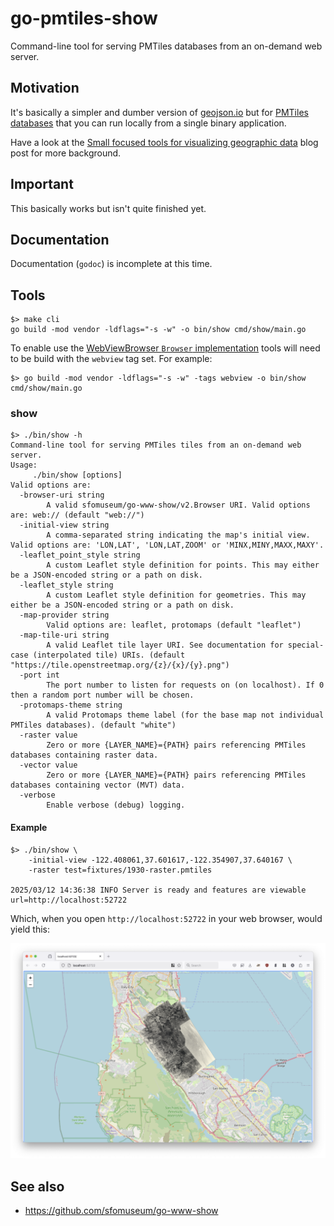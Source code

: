 # go-pmtiles-show

Command-line tool for serving PMTiles databases from an on-demand web server.

## Motivation

It's basically a simpler and dumber version of [geojson.io](https://geojson.io/) but for [PMTiles databases](https://docs.protomaps.com/pmtiles/) that you can run locally from a single binary application.

Have a look at the [Small focused tools for visualizing geographic data](https://millsfield.sfomuseum.org/blog/2024/10/02/show/) blog post for more background.

## Important

This basically works but isn't quite finished yet.

## Documentation

Documentation (`godoc`) is incomplete at this time.

## Tools

```
$> make cli
go build -mod vendor -ldflags="-s -w" -o bin/show cmd/show/main.go
```

To enable use the [WebViewBrowser `Browser` implementation](https://github.com/sfomuseum/go-www-show?tab=readme-ov-file#webviewbrowser-webview) tools will need to be build with the `webview` tag set. For example:

```
$> go build -mod vendor -ldflags="-s -w" -tags webview -o bin/show cmd/show/main.go
```

### show

```
$> ./bin/show -h
Command-line tool for serving PMTiles tiles from an on-demand web server.
Usage:
	 ./bin/show [options]
Valid options are:
  -browser-uri string
    	A valid sfomuseum/go-www-show/v2.Browser URI. Valid options are: web:// (default "web://")
  -initial-view string
    	A comma-separated string indicating the map's initial view. Valid options are: 'LON,LAT', 'LON,LAT,ZOOM' or 'MINX,MINY,MAXX,MAXY'.
  -leaflet_point_style string
    	A custom Leaflet style definition for points. This may either be a JSON-encoded string or a path on disk.
  -leaflet_style string
    	A custom Leaflet style definition for geometries. This may either be a JSON-encoded string or a path on disk.
  -map-provider string
    	Valid options are: leaflet, protomaps (default "leaflet")
  -map-tile-uri string
    	A valid Leaflet tile layer URI. See documentation for special-case (interpolated tile) URIs. (default "https://tile.openstreetmap.org/{z}/{x}/{y}.png")
  -port int
    	The port number to listen for requests on (on localhost). If 0 then a random port number will be chosen.
  -protomaps-theme string
    	A valid Protomaps theme label (for the base map not individual PMTiles databases). (default "white")
  -raster value
    	Zero or more {LAYER_NAME}={PATH} pairs referencing PMTiles databases containing raster data.
  -vector value
    	Zero or more {LAYER_NAME}={PATH} pairs referencing PMTiles databases containing vector (MVT) data.
  -verbose
    	Enable verbose (debug) logging.
```	

#### Example

```
$> ./bin/show \
	-initial-view -122.408061,37.601617,-122.354907,37.640167 \
	-raster test=fixtures/1930-raster.pmtiles
	
2025/03/12 14:36:38 INFO Server is ready and features are viewable url=http://localhost:52722
```

Which, when you open `http://localhost:52722` in your web browser, would yield this:

![](docs/images/go-pmtiles-show.png)

## See also

* https://github.com/sfomuseum/go-www-show